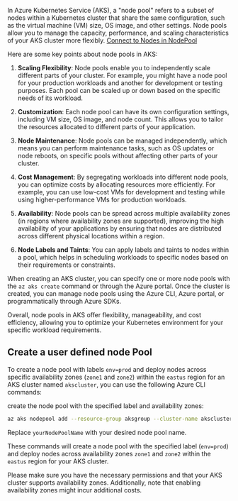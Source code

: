 In Azure Kubernetes Service (AKS), a "node pool" refers to a subset of nodes within a Kubernetes cluster that share the same configuration, such as the virtual machine (VM) size, OS image, and other settings. Node pools allow you to manage the capacity, performance, and scaling characteristics of your AKS cluster more flexibly.
<a href="https://learn.microsoft.com/en-us/azure/aks/node-access"> Connect to Nodes in NodePool </a>

Here are some key points about node pools in AKS:

1. **Scaling Flexibility**: Node pools enable you to independently scale different parts of your cluster. For example, you might have a node pool for your production workloads and another for development or testing purposes. Each pool can be scaled up or down based on the specific needs of its workload.

2. **Customization**: Each node pool can have its own configuration settings, including VM size, OS image, and node count. This allows you to tailor the resources allocated to different parts of your application.

3. **Node Maintenance**: Node pools can be managed independently, which means you can perform maintenance tasks, such as OS updates or node reboots, on specific pools without affecting other parts of your cluster.

4. **Cost Management**: By segregating workloads into different node pools, you can optimize costs by allocating resources more efficiently. For example, you can use low-cost VMs for development and testing while using higher-performance VMs for production workloads.

5. **Availability**: Node pools can be spread across multiple availability zones (in regions where availability zones are supported), improving the high availability of your applications by ensuring that nodes are distributed across different physical locations within a region.

6. **Node Labels and Taints**: You can apply labels and taints to nodes within a pool, which helps in scheduling workloads to specific nodes based on their requirements or constraints.

When creating an AKS cluster, you can specify one or more node pools with the `az aks create` command or through the Azure portal. Once the cluster is created, you can manage node pools using the Azure CLI, Azure portal, or programmatically through Azure SDKs.

Overall, node pools in AKS offer flexibility, manageability, and cost efficiency, allowing you to optimize your Kubernetes environment for your specific workload requirements.

## Create a user defined node Pool
To create a node pool with labels `env=prod` and deploy nodes across specific availability zones (`zone1` and `zone2`) within the `eastus` region for an AKS cluster named `akscluster`, you can use the following Azure CLI commands:

create the node pool with the specified label and availability zones:

```bash
az aks nodepool add --resource-group aksgroup --cluster-name akscluster --name yourNodePoolName --labels env=prod --zones 1 2 --enable-cluster-autoscaler --min-count 1 --max-count 3   --no-wait

```

Replace `yourNodePoolName` with your desired node pool name.

These commands will create a node pool with the specified label (`env=prod`) and deploy nodes across availability zones `zone1` and `zone2` within the `eastus` region for your AKS cluster.

Please make sure you have the necessary permissions and that your AKS cluster supports availability zones. Additionally, note that enabling availability zones might incur additional costs.
